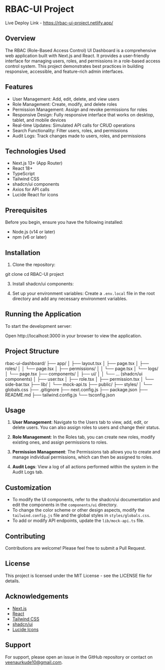# RBAC-UI Project

Live Deploy Link - https://rbac-ui-project.netlify.app/

## Overview

The RBAC (Role-Based Access Control) UI Dashboard is a comprehensive web application built with Next.js and React. It provides a user-friendly interface for managing users, roles, and permissions in a role-based access control system. This project demonstrates best practices in building responsive, accessible, and feature-rich admin interfaces.

## Features

- User Management: Add, edit, delete, and view users
- Role Management: Create, modify, and delete roles
- Permission Management: Assign and revoke permissions for roles
- Responsive Design: Fully responsive interface that works on desktop, tablet, and mobile devices
- Real-time Updates: Simulated API calls for CRUD operations
- Search Functionality: Filter users, roles, and permissions
- Audit Logs: Track changes made to users, roles, and permissions

## Technologies Used

- Next.js 13+ (App Router)
- React 18+
- TypeScript
- Tailwind CSS
- shadcn/ui components
- Axios for API calls
- Lucide React for icons

## Prerequisites

Before you begin, ensure you have the following installed:
- Node.js (v14 or later)
- npm (v6 or later)

## Installation

1. Clone the repository:

git clone 
cd RBAC-UI project

3. Install shadcn/ui components:

4. Set up your environment variables:
Create a `.env.local` file in the root directory and add any necessary environment variables.

## Running the Application

To start the development server:

Open http://localhost:3000 in your browser to view the application.

## Project Structure


rbac-ui-dashboard/
├── app/
│   ├── layout.tsx
│   ├── page.tsx
│   ├── roles/
│   │   └── page.tsx
│   ├── permissions/
│   │   └── page.tsx
│   └── logs/
│       └── page.tsx
├── components/
│   ├── ui/
│   │   └── ... (shadcn/ui components)
│   ├── user.tsx
│   ├── role.tsx
│   ├── permission.tsx
│   └── side-bar.tsx
├── lib/
│   └── mock-api.ts
├── public/
├── styles/
│   └── globals.css
├── .gitignore
├── next.config.js
├── package.json
├── README.md
├── tailwind.config.js
└── tsconfig.json



## Usage

1. **User Management**: Navigate to the Users tab to view, add, edit, or delete users. You can also assign roles to users and change their status.

2. **Role Management**: In the Roles tab, you can create new roles, modify existing ones, and assign permissions to roles.

3. **Permission Management**: The Permissions tab allows you to create and manage individual permissions, which can then be assigned to roles.

4. **Audit Logs**: View a log of all actions performed within the system in the Audit Logs tab.

## Customization

- To modify the UI components, refer to the shadcn/ui documentation and edit the components in the `components/ui` directory.
- To change the color scheme or other design aspects, modify the `tailwind.config.js` file and the global styles in `styles/globals.css`.
- To add or modify API endpoints, update the `lib/mock-api.ts` file.

## Contributing

Contributions are welcome! Please feel free to submit a Pull Request.

## License

This project is licensed under the MIT License - see the LICENSE file for details.

## Acknowledgements

- [Next.js](https://nextjs.org/)
- [React](https://reactjs.org/)
- [Tailwind CSS](https://tailwindcss.com/)
- [shadcn/ui](https://ui.shadcn.com/)
- [Lucide Icons](https://lucide.dev/)

## Support

For support, please open an issue in the GitHub repository or contact on veenaurkude10@gmail.com.
